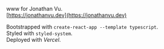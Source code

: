 www for Jonathan Vu.  
[https://jonathanvu.dev](https://jonathanvu.dev)

Bootstrapped with `create-react-app --template typescript`.  
Styled with `styled-system`.  
Deployed with _Vercel_.
